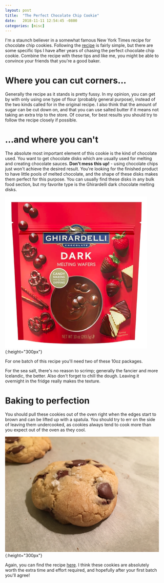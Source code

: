 ```yaml
---
layout: post
title:  "The Perfect Chocolate Chip Cookie"
date:   2018-11-11 12:54:45 -0800
categories: [misc]
---
```

I'm a staunch believer in a somewhat famous New York Times recipe for chocolate chip cookies. Following the [recipe][nyt-recipe] is fairly simple, but there are some specific tips I have after years of chasing the perfect chocolate chip cookie. Combine the recipe with these tips and like me, you might be able to convince your friends that you're a good baker.

# Where you can cut corners...

Generally the recipe as it stands is pretty fussy. In my opinion, you can get by with only using one type of flour (probably general purpose), instead of the two kinds called for in the original recipe. I also think that the amount of sugar can be cut down on, and that you can use salted butter if it means not taking an extra trip to the store. Of course, for best results you should try to follow the recipe closely if possible.

# ...and where you can't

The absolute most important element of this cookie is the kind of chocolate used. You want to get chocolate disks which are usually used for melting and creating chocolate sauces. **Don't mess this up!** - using chocolate chips just won't achieve the desired result. You're looking for the finished product to have little pools of melted chocolate, and the shape of these disks makes them perfect for this purpose. You can usually find these disks in any bulk food section, but my favorite type is the Ghirardelli dark chocolate melting disks.

![](/assets/the-chocolate-chip-cookie-recipe/disks.png){:height="300px"}

For one batch of this recipe you'll need two of these 10oz packages.

For the sea salt, there's no reason to scrimp; generally the fancier and more Icelandic, the better. Also don't forget to chill the dough. Leaving it overnight in the fridge really makes the texture.

# Baking to perfection

You should pull these cookies out of the oven right when the edges start to brown and can be lifted up with a spatula. You should try to err on the side of leaving them undercooked, as cookies always tend to cook more than you expect out of the oven as they cool.

![](/assets/the-chocolate-chip-cookie-recipe/cookie.jpg){:height="300px"}

Again, you can find the recipe [here][nyt-recipe]. I think these cookies are absolutely worth the extra time and effort required, and hopefully after your first batch you'll agree!

[nyt-recipe]: https://cooking.nytimes.com/recipes/1015819-chocolate-chip-cookies
